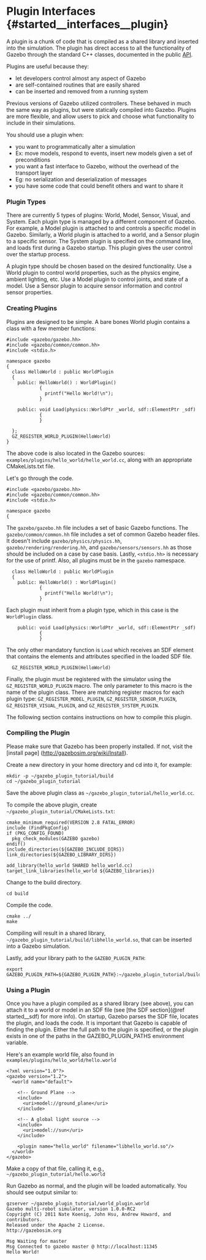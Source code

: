 Plugin Interfaces {#started__interfaces__plugin}
==

A plugin is a chunk of code that is compiled as a shared library and inserted into the simulation. The plugin has direct access to all the functionality of Gazebo through the standard C++ classes, documented in the public [API](http://gazebosim.org/api).

Plugins are useful because they:
 * let developers control almost any aspect of Gazebo
 * are self-contained routines that are easily shared
 * can be inserted and removed from a running system

Previous versions of Gazebo utilized controllers. These behaved in much the same way as plugins, but were statically compiled into Gazebo. Plugins are more flexible, and allow users to pick and choose what functionality to include in their simulations.

You should use a plugin when:
 * you want to programmatically alter a simulation
  * Ex: move models, respond to events, insert new models given a set of preconditions
 * you want a fast interface to Gazebo, without the overhead of the transport layer
  * Eg: no serialization and deserialization of messages
 * you have some code that could benefit others and want to share it
 
### Plugin Types

There are currently 5 types of plugins: World, Model, Sensor, Visual, and System. Each plugin type is managed by a different component of Gazebo. 
For example, a Model plugin is attached to and controls a specific model in Gazebo. Similarly, a World plugin is attached to a world, and a Sensor plugin to a specific sensor. The System plugin is specified on the command line, and loads first during a Gazebo startup. This plugin gives the user control over the startup process.

A plugin type should be chosen based on the desired functionality. Use a World plugin to control world properties, such as the physics engine, ambient lighting, etc. Use a Model plugin to control joints, and state of a model. Use a Sensor plugin to acquire sensor information and control sensor properties.

### Creating Plugins 

Plugins are designed to be simple. A bare bones World plugin contains a class with a few member functions:

~~~
#include <gazebo/gazebo.hh>
#include <gazebo/common/common.hh>
#include <stdio.h>

namespace gazebo
{
  class HelloWorld : public WorldPlugin
  {
    public: HelloWorld() : WorldPlugin() 
            {
              printf("Hello World!\n");
            }

    public: void Load(physics::WorldPtr _world, sdf::ElementPtr _sdf)
            {
            }

  };
  GZ_REGISTER_WORLD_PLUGIN(HelloWorld)
} 
~~~

The above code is also located in the Gazebo sources: `examples/plugins/hello_world/hello_world.cc`, along with an appropriate CMakeLists.txt file.

Let's go through the code.

~~~
#include <gazebo/gazebo.hh>
#include <gazebo/common/common.hh>
#include <stdio.h>

namespace gazebo
{
~~~

The `gazebo/gazebo.hh` file includes a set of basic Gazebo functions. The `gazebo/common/common.hh` file includes a set of common Gazebo header files. It doesn't include `gazebo/physics/physics.hh`, `gazebo/rendering/rendering.hh`, and `gazebo/sensors/sensors.hh` as those should be included on a case by case basis. Lastly, `<stdio.hh>` is necessary for the use of printf. Also, all plugins must be in the `gazebo` namespace.

~~~
  class HelloWorld : public WorldPlugin
  {
    public: HelloWorld() : WorldPlugin() 
            {
              printf("Hello World!\n");
            }
~~~

Each plugin must inherit from a plugin type, which in this case is the `WorldPlugin` class.

~~~
    public: void Load(physics::WorldPtr _world, sdf::ElementPtr _sdf)
            {
            }
~~~

The only other mandatory function is `Load` which receives an SDF element that contains the elements and attributes specified in the loaded SDF file.

~~~
  GZ_REGISTER_WORLD_PLUGIN(HelloWorld)
~~~

Finally, the plugin must be registered with the simulator using the `GZ_REGISTER_WORLD_PLUGIN` macro. The only parameter to this macro is the name of the plugin class. There are matching register macros for each plugin type: `GZ_REGISTER_MODEL_PLUGIN`, `GZ_REGISTER_SENSOR_PLUGIN`, `GZ_REGISTER_VISUAL_PLUGIN`, and `GZ_REGISTER_SYSTEM_PLUGIN`.

The following section contains instructions on how to compile this plugin.


### Compiling the Plugin

Please make sure that Gazebo has been properly installed. If not, visit the [install page] (http://gazebosim.org/wiki/Install).

Create a new directory in your home directory and cd into it, for example:
~~~
mkdir -p ~/gazebo_plugin_tutorial/build
cd ~/gazebo_plugin_tutorial
~~~

Save the above plugin class as `~/gazebo_plugin_tutorial/hello_world.cc`.

To compile the above plugin, create `~/gazebo_plugin_tutorial/CMakeLists.txt`:
~~~
cmake_minimum_required(VERSION 2.8 FATAL_ERROR)
include (FindPkgConfig)
if (PKG_CONFIG_FOUND)
  pkg_check_modules(GAZEBO gazebo)
endif()
include_directories(${GAZEBO_INCLUDE_DIRS})
link_directories(${GAZEBO_LIBRARY_DIRS})

add_library(hello_world SHARED hello_world.cc)
target_link_libraries(hello_world ${GAZEBO_libraries})
~~~

Change to the build directory.
~~~
cd build
~~~

Compile the code.
~~~
cmake ../
make
~~~

Compiling will result in a shared library, `~/gazebo_plugin_tutorial/build/libhello_world.so`, that can be inserted into a Gazebo simulation.

Lastly, add your library path to the `GAZEBO_PLUGIN_PATH`:
~~~
export GAZEBO_PLUGIN_PATH=${GAZEBO_PLUGIN_PATH}:~/gazebo_plugin_tutorial/build
~~~

### Using a Plugin

Once you have a plugin compiled as a shared library (see above), you can attach it to a world or model in an SDF file (see [the SDF section](@ref started__sdf) for more info). On startup, Gazebo parses the SDF file, locates the plugin, and loads the code. It is important that Gazebo is capable of finding the plugin. Either the full path to the plugin is specified, or the plugin exists in one of the paths in the GAZEBO_PLUGIN_PATHS environment variable.

Here's an example world file, also found in `examples/plugins/hello_world/hello.world`
~~~
<?xml version="1.0"?> 
<gazebo version="1.2">
  <world name="default">

    <!-- Ground Plane -->
    <include>
      <uri>model://ground_plane</uri>
    </include>

    <!-- A global light source -->
    <include>
      <uri>model://sun</uri>
    </include>

    <plugin name="hello_world" filename="libhello_world.so"/>
  </world>
</gazebo>
~~~

Make a copy of that file, calling it,  e.g., `~/gazebo_plugin_tutorial/hello.world`

Run Gazebo as normal, and the plugin will be loaded automatically.  You should see output similar to:
~~~
gzserver ~/gazebo_plugin_tutorial/world_plugin.world 
Gazebo multi-robot simulator, version 1.0.0-RC2
Copyright (C) 2011 Nate Koenig, John Hsu, Andrew Howard, and contributors.
Released under the Apache 2 License.
http://gazebosim.org

Msg Waiting for master
Msg Connected to gazebo master @ http://localhost:11345
Hello World!
~~~
